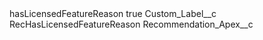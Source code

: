 <?xml version="1.0" encoding="UTF-8"?>
<CustomMetadata xmlns="http://soap.sforce.com/2006/04/metadata" xmlns:xsi="http://www.w3.org/2001/XMLSchema-instance" xmlns:xsd="http://www.w3.org/2001/XMLSchema">
    <label>hasLicensedFeatureReason</label>
    <protected>true</protected>
    <values>
        <field>Custom_Label__c</field>
        <value xsi:type="xsd:string">RecHasLicensedFeatureReason</value>
    </values>
    <values>
        <field>Recommendation_Apex__c</field>
        <value xsi:nil="true"/>
    </values>
</CustomMetadata>
